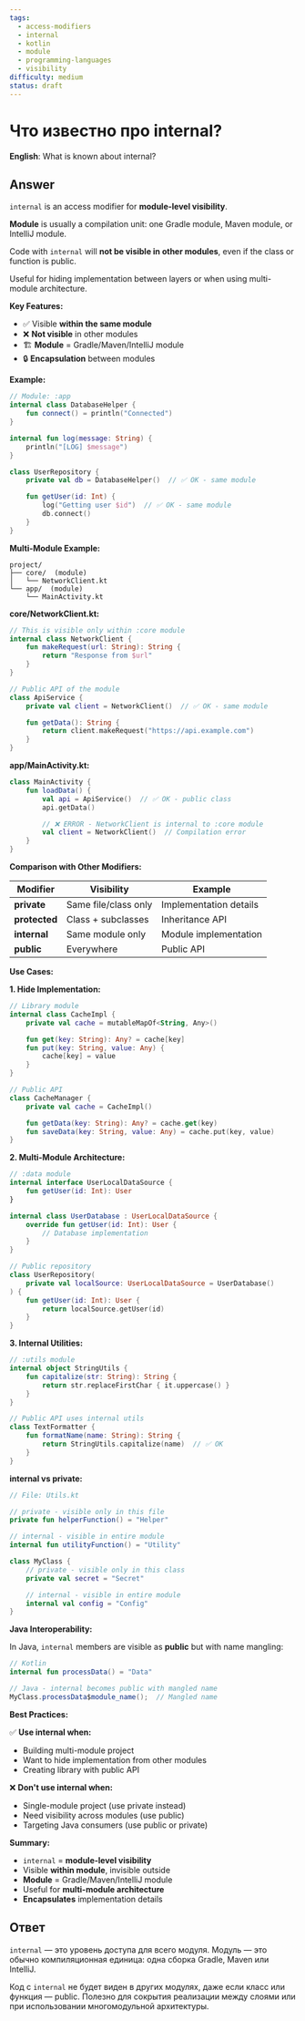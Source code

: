 ```yaml
---
tags:
  - access-modifiers
  - internal
  - kotlin
  - module
  - programming-languages
  - visibility
difficulty: medium
status: draft
---
```


# Что известно про internal?

**English**: What is known about internal?

## Answer

`internal` is an access modifier for **module-level visibility**.

**Module** is usually a compilation unit: one Gradle module, Maven module, or IntelliJ module.

Code with `internal` will **not be visible in other modules**, even if the class or function is public.

Useful for hiding implementation between layers or when using multi-module architecture.

**Key Features:**

- ✅ Visible **within the same module**
- ❌ **Not visible** in other modules
- 🏗️ **Module** = Gradle/Maven/IntelliJ module
- 🔒 **Encapsulation** between modules

**Example:**

```kotlin
// Module: :app
internal class DatabaseHelper {
    fun connect() = println("Connected")
}

internal fun log(message: String) {
    println("[LOG] $message")
}

class UserRepository {
    private val db = DatabaseHelper()  // ✅ OK - same module

    fun getUser(id: Int) {
        log("Getting user $id")  // ✅ OK - same module
        db.connect()
    }
}
```

**Multi-Module Example:**

```
project/
├── core/  (module)
│   └── NetworkClient.kt
└── app/  (module)
    └── MainActivity.kt
```

**core/NetworkClient.kt:**
```kotlin
// This is visible only within :core module
internal class NetworkClient {
    fun makeRequest(url: String): String {
        return "Response from $url"
    }
}

// Public API of the module
class ApiService {
    private val client = NetworkClient()  // ✅ OK - same module

    fun getData(): String {
        return client.makeRequest("https://api.example.com")
    }
}
```

**app/MainActivity.kt:**
```kotlin
class MainActivity {
    fun loadData() {
        val api = ApiService()  // ✅ OK - public class
        api.getData()

        // ❌ ERROR - NetworkClient is internal to :core module
        val client = NetworkClient()  // Compilation error
    }
}
```

**Comparison with Other Modifiers:**

| Modifier | Visibility | Example |
|----------|-----------|---------|
| **private** | Same file/class only | Implementation details |
| **protected** | Class + subclasses | Inheritance API |
| **internal** | Same module only | Module implementation |
| **public** | Everywhere | Public API |

**Use Cases:**

**1. Hide Implementation:**
```kotlin
// Library module
internal class CacheImpl {
    private val cache = mutableMapOf<String, Any>()

    fun get(key: String): Any? = cache[key]
    fun put(key: String, value: Any) {
        cache[key] = value
    }
}

// Public API
class CacheManager {
    private val cache = CacheImpl()

    fun getData(key: String): Any? = cache.get(key)
    fun saveData(key: String, value: Any) = cache.put(key, value)
}
```

**2. Multi-Module Architecture:**
```kotlin
// :data module
internal interface UserLocalDataSource {
    fun getUser(id: Int): User
}

internal class UserDatabase : UserLocalDataSource {
    override fun getUser(id: Int): User {
        // Database implementation
    }
}

// Public repository
class UserRepository(
    private val localSource: UserLocalDataSource = UserDatabase()
) {
    fun getUser(id: Int): User {
        return localSource.getUser(id)
    }
}
```

**3. Internal Utilities:**
```kotlin
// :utils module
internal object StringUtils {
    fun capitalize(str: String): String {
        return str.replaceFirstChar { it.uppercase() }
    }
}

// Public API uses internal utils
class TextFormatter {
    fun formatName(name: String): String {
        return StringUtils.capitalize(name)  // ✅ OK
    }
}
```

**internal vs private:**

```kotlin
// File: Utils.kt

// private - visible only in this file
private fun helperFunction() = "Helper"

// internal - visible in entire module
internal fun utilityFunction() = "Utility"

class MyClass {
    // private - visible only in this class
    private val secret = "Secret"

    // internal - visible in entire module
    internal val config = "Config"
}
```

**Java Interoperability:**

In Java, `internal` members are visible as **public** but with name mangling:

```kotlin
// Kotlin
internal fun processData() = "Data"
```

```java
// Java - internal becomes public with mangled name
MyClass.processData$module_name();  // Mangled name
```

**Best Practices:**

✅ **Use internal when:**
- Building multi-module project
- Want to hide implementation from other modules
- Creating library with public API

❌ **Don't use internal when:**
- Single-module project (use private instead)
- Need visibility across modules (use public)
- Targeting Java consumers (use public or private)

**Summary:**

- `internal` = **module-level visibility**
- Visible **within module**, invisible outside
- **Module** = Gradle/Maven/IntelliJ module
- Useful for **multi-module architecture**
- **Encapsulates** implementation details

## Ответ

`internal` — это уровень доступа для всего модуля. Модуль — это обычно компиляционная единица: одна сборка Gradle, Maven или IntelliJ.

Код с `internal` не будет виден в других модулях, даже если класс или функция — public. Полезно для сокрытия реализации между слоями или при использовании многомодульной архитектуры.

